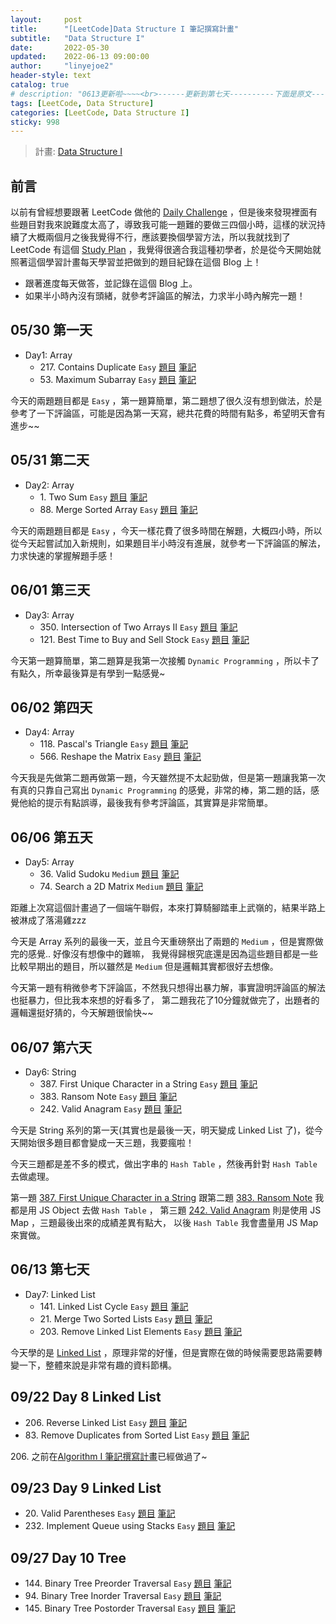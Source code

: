 ```yaml
---
layout:     post
title:      "[LeetCode]Data Structure I 筆記撰寫計畫"
subtitle:   "Data Structure I"
date:       2022-05-30
updated:    2022-06-13 09:00:00
author:     "linyejoe2"
header-style: text
catalog: true
# description: "0613更新啦~~~~<br>------更新到第七天----------下面是原文-----------<br>從今天開始做 LeetCode 的學習計畫，然後每天記錄題目。"
tags: [LeetCode, Data Structure]
categories: [LeetCode, Data Structure I]
sticky: 998
---
```


> 計畫: [Data Structure I](https://leetcode.com/study-plan/data-structure/?progress=6ofm59r)

## 前言

以前有曾經想要跟著 LeetCode 做他的 [Daily Challenge](https://leetcode.com/discuss/general-discussion/655704/) ，但是後來發現裡面有些題目對我來說難度太高了，導致我可能一題難的要做三四個小時，這樣的狀況持續了大概兩個月之後我覺得不行，應該要換個學習方法，所以我就找到了 LeetCode 有這個 [Study Plan](https://leetcode.com/study-plan/) ，我覺得很適合我這種初學者，於是從今天開始就照著這個學習計畫每天學習並把做到的題目紀錄在這個 Blog 上！

+ 跟著進度每天做答，並記錄在這個 Blog 上。
+ 如果半小時內沒有頭緒，就參考評論區的解法，力求半小時內解完一題！

<!-- more -->

## 05/30 第一天

+ Day1: Array
  + 217\. Contains Duplicate `Easy` [題目](https://leetcode.com/problems/contains-duplicate/) [筆記](/2022/05/30/leetcode/Data%20Structure/Data%20Structure%20I/217_Contains_Duplicate/)
  + 53\. Maximum Subarray `Easy` [題目](https://leetcode.com/problems/maximum-subarray/) [筆記](/2022/05/30/leetcode/Data%20Structure/Data%20Structure%20I/53_Maximum_Subarray/)

今天的兩題題目都是 `Easy` ，第一題算簡單，第二題想了很久沒有想到做法，於是參考了一下評論區，可能是因為第一天寫，總共花費的時間有點多，希望明天會有進步~~

## 05/31 第二天

+ Day2: Array
  + 1\. Two Sum `Easy` [題目](https://leetcode.com/problems/two-sum/) [筆記](/2022/05/31/leetcode/Data%20Structure/Data%20Structure%20I/1_Two_Sum/)
  + 88\. Merge Sorted Array `Easy` [題目](https://leetcode.com/problems/merge-sorted-array/) [筆記](/2022/05/31/leetcode/Data%20Structure/Data%20Structure%20I/88_Merge_Sorted_Array/)

今天的兩題題目都是 `Easy` ，今天一樣花費了很多時間在解題，大概四小時，所以從今天起嘗試加入新規則，如果題目半小時沒有進展，就參考一下評論區的解法，力求快速的掌握解題手感！

## 06/01 第三天

+ Day3: Array
  + 350\. Intersection of Two Arrays II `Easy` [題目](https://leetcode.com/problems/intersection-of-two-arrays-ii/) [筆記](/2022/06/01/leetcode/Data%20Structure/Data%20Structure%20I/350_Intersection_of_Two_Arrays_II/)
  + 121\. Best Time to Buy and Sell Stock `Easy` [題目](https://leetcode.com/problems/best-time-to-buy-and-sell-stock/) [筆記](/2022/06/01/leetcode/Data%20Structure/Data%20Structure%20I/121_Best_Time_to_Buy_and_Sell_Stock/)

今天第一題算簡單，第二題算是我第一次接觸 `Dynamic Programming` ，所以卡了有點久，所幸最後算是有學到一點感覺~

## 06/02 第四天

+ Day4: Array
  + 118\. Pascal's Triangle `Easy` [題目](https://leetcode.com/problems/pascals-triangle/) [筆記](/2022/06/02/leetcode/Data%20Structure/Data%20Structure%20I/118_Pascal's_Triangle/)
  + 566\. Reshape the Matrix `Easy` [題目](https://leetcode.com/problems/reshape-the-matrix/) [筆記](/2022/06/02/leetcode/Data%20Structure/Data%20Structure%20I/566_Reshape_the_Matrix/)

今天我是先做第二題再做第一題，今天雖然提不太起勁做，但是第一題讓我第一次有真的只靠自己寫出 `Dynamic Programming` 的感覺，非常的棒，第二題的話，感覺他給的提示有點誤導，最後我有參考評論區，其實算是非常簡單。

## 06/06 第五天

+ Day5: Array
  + 36\. Valid Sudoku `Medium` [題目](https://leetcode.com/problems/valid-sudoku/) [筆記](/2022/06/06/leetcode/Data%20Structure/Data%20Structure%20I/36-Valid-Sudoku/)
  + 74\. Search a 2D Matrix `Medium` [題目](https://leetcode.com/problems/search-a-2d-matrix/) [筆記](/2022/06/06/leetcode/Data%20Structure/Data%20Structure%20I/74-Search-a-2D-Matrix/)

距離上次寫這個計畫過了一個端午聯假，本來打算騎腳踏車上武嶺的，結果半路上被淋成了落湯雞zzz

今天是 Array 系列的最後一天，並且今天重磅祭出了兩題的 `Medium` ，但是實際做完的感覺.. 好像沒有想像中的難嘛，
我覺得歸根究底還是因為這些題目都是一些比較早期出的題目，所以雖然是 `Medium` 但是邏輯其實都很好去想像。

今天第一題有稍微參考下評論區，不然我只想得出暴力解，事實證明評論區的解法也挺暴力，但比我本來想的好看多了，
第二題我花了10分鐘就做完了，出題者的邏輯還挺好猜的，今天解題很愉快~~

## 06/07 第六天

+ Day6: String
  + 387\. First Unique Character in a String `Easy` [題目](https://leetcode.com/problems/first-unique-character-in-a-string/) [筆記](/2022/06/07/leetcode/Data%20Structure/Data%20Structure%20I/387-first-unique-character-in-a-string/)
  + 383\. Ransom Note `Easy` [題目](https://leetcode.com/problems/ransom-note/) [筆記](/2022/06/07/leetcode/Data%20Structure/Data%20Structure%20I/383-ransom-note/)
  + 242\. Valid Anagram `Easy` [題目](https://leetcode.com/problems/valid-anagram/) [筆記](/2022/06/07/leetcode/Data%20Structure/Data%20Structure%20I/242-valid-anagram/)

今天是 String 系列的第一天(其實也是最後一天，明天變成 Linked List 了)，從今天開始很多題目都會變成一天三題，我要瘋啦！

今天三題都是差不多的模式，做出字串的 `Hash Table` ，然後再針對 `Hash Table` 去做處理。

第一題 [387\. First Unique Character in a String](/2022/06/07/leetcode/Data%20Structure/Data%20Structure%20I/387-first-unique-character-in-a-string/) 跟第二題 [383\. Ransom Note](/2022/06/07/leetcode/Data%20Structure/Data%20Structure%20I/383-ransom-note/) 我都是用 JS Object 去做 `Hash Table` ，
第三題 [242\. Valid Anagram](/2022/06/07/leetcode/Data%20Structure/Data%20Structure%20I/242-valid-anagram/) 則是使用 JS Map ，三題最後出來的成績差異有點大，
以後 `Hash Table` 我會盡量用 JS Map 來實做。

## 06/13 第七天

+ Day7: Linked List
  + 141\. Linked List Cycle `Easy` [題目](https://leetcode.com/problems/linked-list-cycle/) [筆記](/2022/06/09/leetcode/Data%20Structure/Data%20Structure%20I/141-linked-list-cycle/)
  + 21\. Merge Two Sorted Lists `Easy` [題目](https://leetcode.com/problems/merge-two-sorted-lists/) [筆記](/2022/06/10/leetcode/Data%20Structure/Data%20Structure%20I/21-merge-two-sorted-lists/)
  + 203\. Remove Linked List Elements `Easy` [題目](https://leetcode.com/problems/remove-linked-list-elements/) [筆記](/2022/06/10/leetcode/Data%20Structure/Data%20Structure%20I/203-remove-linked-list-elements/)

今天學的是 [Linked List](http://alrightchiu.github.io/SecondRound/linked-list-introjian-jie.html) ，原理非常的好懂，但是實際在做的時候需要思路需要轉變一下，整體來說是非常有趣的資料節構。

## 09/22 Day 8 Linked List

+ 206\. Reverse Linked List `Easy` [題目](https://leetcode.com/problems/reverse-linked-list/) [筆記](/2022/09/01/leetcode/Algorithm/Algorithm%20I/206-reverse-linked-list/)
+ 83\. Remove Duplicates from Sorted List `Easy` [題目](https://leetcode.com/problems/remove-duplicates-from-sorted-list/) [筆記](/2022/09/22/leetcode/Data%20Structure/Data%20Structure%20I/83-remove-duplicates-from-sorted-list/)

206\. 之前在[Algorithm I 筆記撰寫計畫](/2022/06/14/leetcode/Algorithm/Algorithm%20I/Starting-write-Algorithm-I-Note/)已經做過了~

## 09/23 Day 9 Linked List

+ 20\. Valid Parentheses `Easy` [題目](https://leetcode.com/problems/valid-parentheses/) [筆記](/2022/09/22/leetcode/Data%20Structure/Data%20Structure%20I/20-valid-parentheses/)
+ 232\. Implement Queue using Stacks `Easy` [題目](https://leetcode.com/problems/implement-queue-using-stacks/) [筆記](/2022/09/26/leetcode/Data%20Structure/Data%20Structure%20I/232-implement-queue-using-stacks/)

## 09/27 Day 10 Tree

+ 144\. Binary Tree Preorder Traversal `Easy` [題目](https://leetcode.com/problems/binary-tree-preorder-traversal/) [筆記](/2022/09/27/leetcode/Data%20Structure/Data%20Structure%20I/144-binary-tree-preorder-traversal/)
+ 94\. Binary Tree Inorder Traversal `Easy` [題目](https://leetcode.com/problems/binary-tree-inorder-traversal/) [筆記](/2022/09/30/leetcode/Data%20Structure/Data%20Structure%20I/94-binary-tree-inorder-traversal/)
+ 145\. Binary Tree Postorder Traversal `Easy` [題目](https://leetcode.com/problems/binary-tree-postorder-traversal/) [筆記](/2022/10/03/leetcode/Data%20Structure/Data%20Structure%20I/145-binary-tree-postorder-traversal/)
